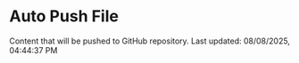 # Auto Push File

Content that will be pushed to GitHub repository.
Last updated: 08/08/2025, 04:44:37 PM